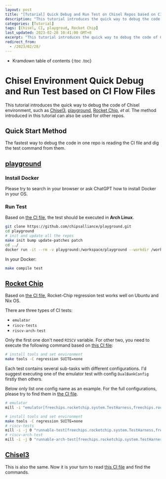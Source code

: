 ```yaml
---
layout: post
title: "[Tutorial] Quick Debug and Run Test on Chisel Repos based on CI Flow Files"
description: "This tutorial introduces the quick way to debug the code of Chisel environment, such as Chisel3, playground, Rocket Chip,  et al. The method introduced in this tutorial can also be used for other repos."
categories: [Tutorial]
tags: [Chisel, CI, playgroud, Rocket Chip]
last_updated: 2023-02-28 10:41:00 GMT+8
excerpt: "This tutorial introduces the quick way to debug the code of Chisel environment, such as Chisel3, playground, Rocket Chip,  et al. The method introduced in this tutorial can also be used for other repos."
redirect_from:
  - /2023/02/28/
---
```


* Kramdown table of contents
{:toc .toc}

# Chisel Environment Quick Debug and Run Test based on CI Flow Files

This tutorial introduces the quick way to debug the code of Chisel environment, such as [Chisel3](https://github.com/chipsalliance/chisel3), [playground](https://github.com/chipsalliance/playground), [Rocket Chip](https://github.com/chipsalliance/rocket-chip), *et al*. The method introduced in this tutorial can also be used for other repos.

## Quick Start Method

The fastest way to debug the code in one repo is reading the CI file and dig the test command from them.

## [playground](https://github.com/chipsalliance/playground)

### Install Docker

Please try to search in your browser or ask ChatGPT how to install Docker in your OS.

### Run Test

Based on [the CI file](https://github.com/chipsalliance/playground/blob/c92d6127e537037cc8106cfe90cacc2a3889315f/.github/workflows/bump.yml), the test should be executed in **Arch Linux**.

```bash
git clone https://github.com/chipsalliance/playground.git
cd playground
# init and update all the repos
make init bump update-patches patch
cd ../
docker run -it --rm -v playground:/workspace/playground --workdir /workspace/playground singularitykchen/playground:dev_latest
```

In your Docker:

```bash
make compile test
```

## [Rocket Chip](https://github.com/chipsalliance/rocket-chip)

Based on [the CI file](https://github.com/chipsalliance/rocket-chip/blob/0e4af6df500287d7ea0e934d99197e162da69855/.github/workflows/mill-ci.yml), Rocket-Chip regression test works well on Ubuntu and Nix OS.

There are three types of CI tests:

+ `emulator`
+ `riscv-tests`
+ `riscv-arch-test`

Only the first one don't need `RISCV` variable. For other two, you need to execute the following command based on [this CI file](https://github.com/chipsalliance/rocket-chip/blob/0e4af6df500287d7ea0e934d99197e162da69855/.github/workflows/continuous-integration.yml):

```bash
# install tools and set environment
make tools -C regression SUITE=none
```

Each test contains several sub-tasks with different configurations. 
I'd suggest executing one of the emulator test with config `DualBankConfig` firstly then others.

Below only list one config name as an example. For the full configurations, please try to find them in [the CI file](https://github.com/chipsalliance/rocket-chip/blob/0e4af6df500287d7ea0e934d99197e162da69855/.github/workflows/mill-ci.yml).

```bash
# emulator
mill -i "emulator[freechips.rocketchip.system.TestHarness,freechips.rocketchip.system.DualBankConfig].elf"
```

```bash
# install tools and set environment
make tools -C regression SUITE=none
# riscv-tests
mill -i -j 0 "runnable-test[freechips.rocketchip.system.TestHarness,freechips.rocketchip.system.TinyConfig,_,_].run"
# riscv-arch-test
mill -i -j 0 "runnable-arch-test[freechips.rocketchip.system.TestHarness,freechips.rocketchip.system.DefaultRV32Config,32,RV32IMACZicsr_Zifencei].run"
```

## [Chisel3](https://github.com/chipsalliance/chisel3)

This is also the same. 
Now it is your turn to read [this CI file](https://github.com/chipsalliance/chisel3/blob/9f416ddade4b7a007d74d83d0fefbf427f9e207b/.github/workflows/test.yml) and find the commands.
